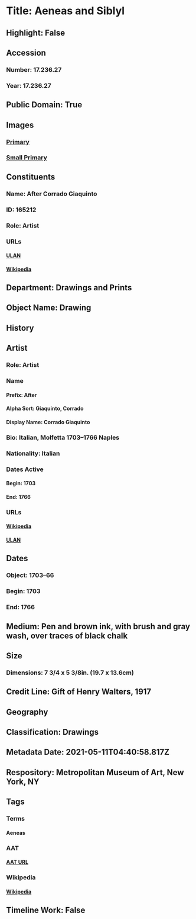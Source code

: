 # Title: Aeneas and Siblyl
## Highlight: False
## Accession
### Number: 17.236.27
### Year: 17.236.27
## Public Domain: True
## Images
### [Primary](https://images.metmuseum.org/CRDImages/dp/original/DP809949.jpg)
### [Small Primary](https://images.metmuseum.org/CRDImages/dp/web-large/DP809949.jpg)
## Constituents
### Name: After Corrado Giaquinto
### ID: 165212
### Role: Artist
### URLs
#### [ULAN](http://vocab.getty.edu/page/ulan/500021302)
#### [Wikipedia](https://www.wikidata.org/wiki/Q740934)
## Department: Drawings and Prints
## Object Name: Drawing
## History
## Artist
### Role: Artist
### Name
#### Prefix: After
#### Alpha Sort: Giaquinto, Corrado
#### Display Name: Corrado Giaquinto
### Bio: Italian, Molfetta 1703–1766 Naples
### Nationality: Italian
### Dates Active
#### Begin: 1703
#### End: 1766
### URLs
#### [Wikipedia](https://www.wikidata.org/wiki/Q740934)
#### [ULAN](http://vocab.getty.edu/page/ulan/500021302)
## Dates
### Object: 1703–66
### Begin: 1703
### End: 1766
## Medium: Pen and brown ink, with brush and gray wash, over traces of black chalk
## Size
### Dimensions: 7 3/4 x 5 3/8in. (19.7 x 13.6cm)
## Credit Line: Gift of Henry Walters, 1917
## Geography
## Classification: Drawings
## Metadata Date: 2021-05-11T04:40:58.817Z
## Respository: Metropolitan Museum of Art, New York, NY
## Tags
### Terms
#### Aeneas
### AAT
#### [AAT URL](http://vocab.getty.edu/page/ia/901000142)
### Wikipedia
#### [Wikipedia]()
## Timeline Work: False